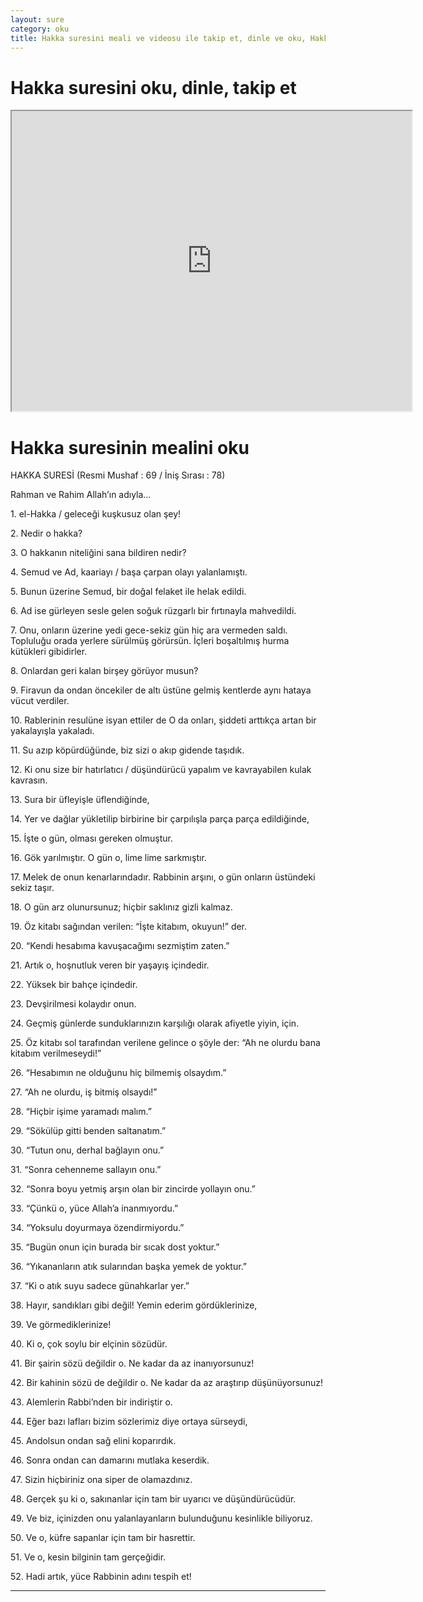 ```yaml
---
layout: sure
category: oku
title: Hakka suresini meali ve videosu ile takip et, dinle ve oku, Hakka dinle, Hakka meali.
---
```


<div class="container">
  <div class="row">
    <div class="col-lg-12">
      <h1>Hakka suresini oku, dinle, takip et</h1>
      <div class="div-youtube-embed">
        <iframe width="640" height="480" src="https://www.youtube.com/embed/http://">frameborder="0" allowfullscreen></iframe>
      </div>
    </div>
  </div>

  <div class="row">
    <div class="col-lg-12">
      <h1>Hakka suresinin mealini oku</h1>
      <div><p></p><p></p><p>HAKKA SURESİ (Resmi Mushaf : 69 / İniş Sırası : 78)</p><p>Rahman ve Rahim Allah’ın adıyla…</p><p></p><p></p><p>1. el-Hakka / geleceği kuşkusuz olan şey!</p><p></p><p></p><p>2. Nedir o hakka?</p><p></p><p></p><p>3. O hakkanın niteliğini sana bildiren nedir?</p><p></p><p></p><p>4. Semud ve Ad, kaariayı / başa çarpan olayı yalanlamıştı.</p><p></p><p></p><p>5. Bunun üzerine Semud, bir doğal felaket ile helak edildi.</p><p></p><p></p><p>6. Ad ise gürleyen sesle gelen soğuk rüzgarlı bir fırtınayla mahvedildi.</p><p></p><p></p><p>7. Onu, onların üzerine yedi gece-sekiz gün hiç ara vermeden saldı. Topluluğu orada yerlere sürülmüş görürsün. İçleri boşaltılmış hurma kütükleri gibidirler.</p><p></p><p></p><p>8. Onlardan geri kalan birşey görüyor musun?</p><p></p><p></p><p>9. Firavun da ondan öncekiler de altı üstüne gelmiş kentlerde aynı hataya vücut verdiler.</p><p></p><p></p><p>10. Rablerinin resulüne isyan ettiler de O da onları, şiddeti arttıkça artan bir yakalayışla yakaladı.</p><p></p><p></p><p>11. Su azıp köpürdüğünde, biz sizi o akıp gidende taşıdık.</p><p></p><p></p><p>12. Ki onu size bir hatırlatıcı / düşündürücü yapalım ve kavrayabilen kulak kavrasın.</p><p></p><p></p><p>13. Sura bir üfleyişle üflendiğinde,</p><p></p><p></p><p>14. Yer ve dağlar yükletilip birbirine bir çarpılışla parça parça edildiğinde,</p><p></p><p></p><p>15. İşte o gün, olması gereken olmuştur.</p><p></p><p></p><p>16. Gök yarılmıştır. O gün o, lime lime sarkmıştır.</p><p></p><p></p><p>17. Melek de onun kenarlarındadır. Rabbinin arşını, o gün onların üstündeki sekiz taşır.</p><p></p><p></p><p>18. O gün arz olunursunuz; hiçbir saklınız gizli kalmaz.</p><p></p><p></p><p>19. Öz kitabı sağından verilen: “İşte kitabım, okuyun!” der.</p><p></p><p></p><p>20. “Kendi hesabıma kavuşacağımı sezmiştim zaten.”</p><p></p><p></p><p>21. Artık o, hoşnutluk veren bir yaşayış içindedir.</p><p></p><p></p><p>22. Yüksek bir bahçe içindedir.</p><p></p><p></p><p>23. Devşirilmesi kolaydır onun.</p><p></p><p></p><p>24. Geçmiş günlerde sunduklarınızın karşılığı olarak afiyetle yiyin, için.</p><p></p><p></p><p>25. Öz kitabı sol tarafından verilene gelince o şöyle der: “Ah ne olurdu bana kitabım verilmeseydi!”</p><p></p><p></p><p>26. “Hesabımın ne olduğunu hiç bilmemiş olsaydım.”</p><p></p><p></p><p>27. “Ah ne olurdu, iş bitmiş olsaydı!”</p><p></p><p></p><p>28. “Hiçbir işime yaramadı malım.”</p><p></p><p></p><p>29. “Sökülüp gitti benden saltanatım.”</p><p></p><p></p><p>30. “Tutun onu, derhal bağlayın onu.”</p><p></p><p></p><p>31. “Sonra cehenneme sallayın onu.”</p><p></p><p></p><p>32. “Sonra boyu yetmiş arşın olan bir zincirde yollayın onu.”</p><p></p><p></p><p>33. “Çünkü o, yüce Allah’a inanmıyordu.”</p><p></p><p></p><p>34. “Yoksulu doyurmaya özendirmiyordu.”</p><p></p><p></p><p>35. “Bugün onun için burada bir sıcak dost yoktur.”</p><p></p><p></p><p>36. “Yıkananların atık sularından başka yemek de yoktur.”</p><p></p><p></p><p>37. “Ki o atık suyu sadece günahkarlar yer.”</p><p></p><p></p><p>38. Hayır, sandıkları gibi değil! Yemin ederim gördüklerinize,</p><p></p><p></p><p>39. Ve görmediklerinize!</p><p></p><p></p><p>40. Ki o, çok soylu bir elçinin sözüdür.</p><p></p><p></p><p>41. Bir şairin sözü değildir o. Ne kadar da az inanıyorsunuz!</p><p></p><p></p><p>42. Bir kahinin sözü de değildir o. Ne kadar da az araştırıp düşünüyorsunuz!</p><p></p><p></p><p>43. Alemlerin Rabbi’nden bir indiriştir o.</p><p></p><p></p><p>44. Eğer bazı lafları bizim sözlerimiz diye ortaya sürseydi,</p><p></p><p></p><p>45. Andolsun ondan sağ elini koparırdık.</p><p></p><p></p><p>46. Sonra ondan can damarını mutlaka keserdik.</p><p></p><p></p><p>47. Sizin hiçbiriniz ona siper de olamazdınız.</p><p></p><p></p><p>48. Gerçek şu ki o, sakınanlar için tam bir uyarıcı ve düşündürücüdür.</p><p></p><p></p><p>49. Ve biz, içinizden onu yalanlayanların bulunduğunu kesinlikle biliyoruz.</p><p></p><p></p><p>50. Ve o, küfre sapanlar için tam bir hasrettir.</p><p></p><p></p><p>51. Ve o, kesin bilginin tam gerçeğidir.</p><p></p><p></p><p>52. Hadi artık, yüce Rabbinin adını tespih et!</p><p></p><p></p></div>
    </div>
  </div>
</div>
<hr />
